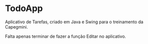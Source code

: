 # TodoApp
 Aplicativo de Tarefas, criado em Java e Swing para o treinamento da Capegmini.

Falta apenas terminar de fazer a função Editar no aplicativo.
